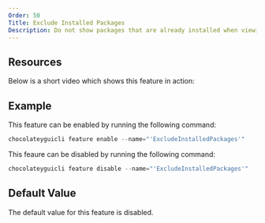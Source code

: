 ```yaml
---
Order: 50
Title: Exclude Installed Packages
Description: Do not show packages that are already installed when viewing sources.
---
```


## Resources

Below is a short video which shows this feature in action:

## Example

This feature can be enabled by running the following command:

```powershell
chocolateyguicli feature enable --name="'ExcludeInstalledPackages'"
```

This feaure can be disabled by running the following command:

```powershell
chocolateyguicli feature disable --name="'ExcludeInstalledPackages'"
```

## Default Value

The default value for this feature is disabled.
